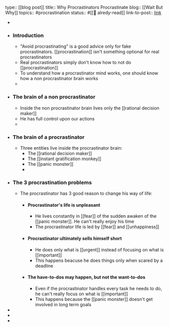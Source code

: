 type:: [[blog post]] 
title:: Why Procrastinators Procrastinate
blog:: [[Wait But Why]]
topics:: #procrastination
status:: #[[📰 alredy-read]] 
link-to-post:: [link](https://waitbutwhy.com/2013/10/why-procrastinators-procrastinate.html)

-
- ### Introduction
	- "Avoid procrastinating" is a good advice only for fake procrastinators. [[procrastination]] isn't something optional for real procrastinators
	- Real procrastinators simply don't know how to not do [[procrastination]]
	- To understand how a procrastinator mind works, one should know how a non procrastinator brain works
	-
- ### The brain of a non procrastinator
	- Inside the non procrastinator brain lives only the [[rational decision maker]]
	- He has full control upon our actions
	-
- ### The brain of a procrastinator
	- Three entities live inside the procrastinator brain:
		- The [[rational decision maker]]
		- The [[instant gratification monkey]]
		- The [[panic monster]]
		-
- ### The 3 procrastination problems
	- The procrastinator has 3 good reason to change his way of life:
		- #### Procrastinator's life is unpleasant
			- He lives constantly in [[fear]] of the sudden awaken of the [[panic monster]]. He can't really enjoy his time
			- The procrastinator life is led by [[fear]] and [[unhappiness]]
		- #### Procrastinator ultimately sells himself short
			- He does only what is [[urgent]] instead of focusing on what is [[important]]
			- This happens beacuse he does things only when scared by a deadline
		- #### The have-to-dos may happen, but not the want-to-dos
			- Even if the procrastinator handles every task he needs to do, he can't really focus on what is [[important]]
			- This happens because the [[panic monster]] doesn't get involved in long term goals
-
-
-